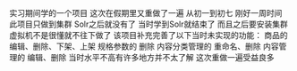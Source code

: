 实习期间学的一个项目 这次在假期里又重做了一遍
从初一到初七 刚好一周时间
此项目只做到集群 Solr之后就没有了
当时学到Solr就结束了 而且之后要安装集群 虚拟机不是很懂就不往下做了
该项目补充完善了以下当时未实现的功能：
商品的 编辑、删除、下架、上架
规格参数的 删除
内容分类管理的 重命名、删除
内容管理的 编辑、删除
当时水平不高有许多地方并不太了解
这次重做一遍受益良多


